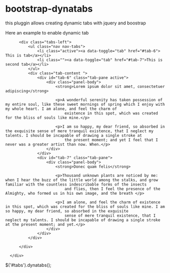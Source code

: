 # bootstrap-dynatabs
this pluggin allows creating dynamic tabs with jquery and boostrap


Here an example to enable dynamic tab


<html>
<body>
 <div class="wrapper wrapper-content animated fadeIn">
      <div class="tabs-container" id="tabs">

          <div class="tabs-left">
              <ul class="nav nav-tabs">
                  <li class="active"><a data-toggle="tab" href="#tab-6"> This is tab</a></li>
                  <li class=""><a data-toggle="tab" href="#tab-7">This is second tab</a></li>
              </ul>
              <div class="tab-content ">
                  <div id="tab-6" class="tab-pane active">
                      <div class="panel-body">
                          <strong>Lorem ipsum dolor sit amet, consectetuer adipiscing</strong>

                          <p>A wonderful serenity has taken possession of my entire soul, like these sweet mornings of spring which I enjoy with my whole heart. I am alone, and feel the charm of
                              existence in this spot, which was created for the bliss of souls like mine.</p>

                          <p>I am so happy, my dear friend, so absorbed in the exquisite sense of mere tranquil existence, that I neglect my talents. I should be incapable of drawing a single stroke at
                              the present moment; and yet I feel that I never was a greater artist than now. When.</p>
                      </div>
                  </div>
                  <div id="tab-7" class="tab-pane">
                      <div class="panel-body">
                          <strong>Donec quam felis</strong>

                          <p>Thousand unknown plants are noticed by me: when I hear the buzz of the little world among the stalks, and grow familiar with the countless indescribable forms of the insects
                              and flies, then I feel the presence of the Almighty, who formed us in his own image, and the breath </p>

                          <p>I am alone, and feel the charm of existence in this spot, which was created for the bliss of souls like mine. I am so happy, my dear friend, so absorbed in the exquisite
                              sense of mere tranquil existence, that I neglect my talents. I should be incapable of drawing a single stroke at the present moment; and yet.</p>
                      </div>
                  </div>
              </div>

          </div>

      </div>
  </div>
</body>
</html>

$('#tabs').dynatabs();
